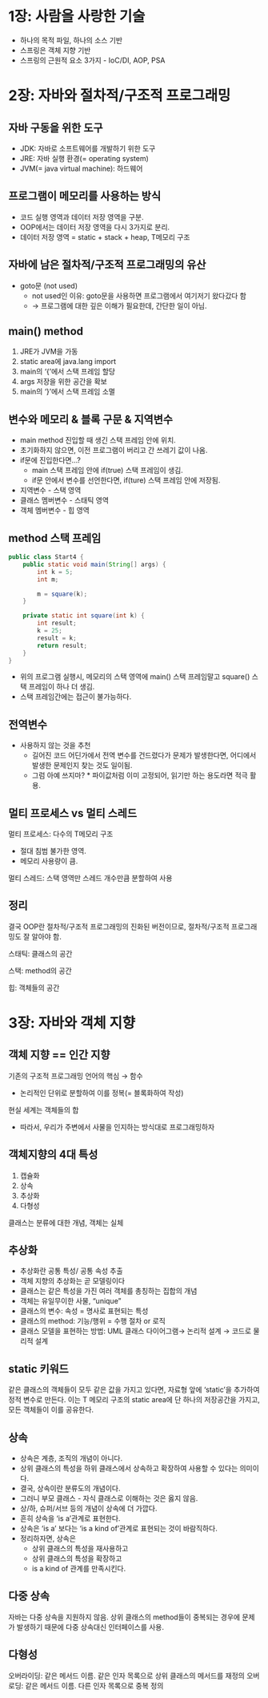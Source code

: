 1장: 사람을 사랑한 기술
=======================
* 하나의 목적 파일, 하나의 소스 기반
* 스프링은 객체 지향 기반
* 스프링의 근원적 요소 3가지 - IoC/DI, AOP, PSA


2장: 자바와 절차적/구조적 프로그래밍
===================================
자바 구동을 위한 도구
-------
* JDK: 자바로 소프트웨어를 개발하기 위한 도구
* JRE: 자바 실행 환경(= operating system)
* JVM(= java virtual machine): 하드웨어

프로그램이 메모리를 사용하는 방식
-----
* 코드 실행 영역과  데이터 저장 영역을 구분.
* OOP에서는 데이터 저장 영역을 다시 3가지로 분리.
* 데이터 저장 영역 = static + stack + heap, T메모리 구조

자바에 남은 절차적/구조적 프로그래밍의 유산
----------------
* goto문 (not used)
    * not used인 이유: goto문을 사용하면 프로그램에서 여기저기 왔다갔다 함
    * → 프로그램에 대한 깊은 이해가 필요한데, 간단한 일이 아님.

main() method
--------------
1. JRE가 JVM을 가동
2. static area에 java.lang import
3. main의 ‘{’에서 스택 프레임 할당
4. args 저장을 위한 공간을 확보
5. main의 ‘}’에서 스택 프레임 소멸

변수와 메모리 & 블록 구문 & 지역변수
----------
* main method 진입할 때 생긴 스택 프레임 안에 위치.
* 초기화하지 않으면, 이전 프로그램이 버리고 간 쓰레기 값이 나옴.
* if문에 진입한다면…?
    * main 스택 프레임 안에 if(true) 스택 프레임이 생김.
    * if문 안에서 변수를 선언한다면, if(ture) 스택 프레임 안에 저장됨.
* 지역변수 - 스택 영역
* 클래스 멤버변수 - 스태틱 영역
* 객체 멤버변수 - 힙 영역

method 스택 프레임
----
```java
public class Start4 {
	public static void main(String[] args) {
		int k = 5;
		int m;

		m = square(k);
	}

	private static int square(int k) {
		int result;
		k = 25;
		result = k;
		return result;
	}
}
```
* 위의 프로그램 실행시, 메모리의 스택 영역에 main() 스택 프레임말고 square() 스택 프레임이 하나 더 생김.
* 스택 프레임간에는 접근이 불가능하다.


전역변수
----
* 사용하지 않는 것을 추천
    * 길어진 코드 어딘가에서 전역 변수를 건드렸다가 문제가 발생한다면, 어디에서 발생한 문제인지 찾는 것도 일이됨.
    * 그럼 아예 쓰지마?
          * 파이값처럼 이미 고정되어, 읽기만 하는 용도라면 적극 활용.



멀티 프로세스 vs 멀티 스레드
---
멀티 프로세스: 다수의 T메모리 구조
* 절대 침범 불가한 영역.
* 메모리 사용량이 큼.

멀티 스레드: 스택 영역만 스레드 개수만큼 분할하여 사용

정리
---
결국 OOP란 절차적/구조적 프로그래밍의 진화된 버전이므로, 절차적/구조적 프로그래밍도 잘 알아야 함.

스태틱: 클래스의 공간

스택: method의 공간

힙: 객체들의 공간


3장: 자바와 객체 지향
=========
객체 지향 == 인간 지향
-----
기존의 구조적 프로그래밍 언어의 핵심 → 함수

- 논리적인 단위로 분할하여 이를 정복(= 블록화하여 작성)

현실 세계는 객체들의 합

- 따라서, 우리가 주변에서 사물을 인지하는 방식대로 프로그래밍하자

객체지향의 4대 특성
------------
1. 캡슐화
2. 상속
3. 추상화
4. 다형성

클래스는 분류에 대한 개념, 객체는 실체

추상화
----------
- 추상화란 공통 특성/ 공통 속성 추출
- 객체 지향의 추상화는 곧 모델링이다
- 클래스는 같은 특성을 가진 여러 객체를 총칭하는 집합의 개념
- 객체는 유일무이한 사물, “unique”
- 클래스의 변수: 속성 = 명사로 표현되는 특성
- 클래스의 method: 기능/행위 = 수행 절차 or 로직
- 클래스 모델을 표현하는 방법: UML 클래스 다이어그램→ 논리적 설계 → 코드로 물리적 설계

static 키워드
---------
같은 클래스의 객체들이 모두 같은 값을 가지고 있다면, 자료형 앞에 ‘static’을 추가하여 정적 변수로 만든다.
이는 T 메모리 구조의 static area에 단 하나의 저장공간을 가지고, 모든 객체들이 이를 공유한다.

상속
--------
* 상속은 계층, 조직의 개념이 아니다.
* 상위 클래스의 특성을 하위 클래스에서 상속하고 확장하여 사용할 수 있다는 의미이다.
* 결국, 상속이란 분류도의 개념이다.
* 그러니 부모 클래스 - 자식 클래스로 이해하는 것은 옳지 않음.
* 상/하, 슈퍼/서브 등의 개념이 상속에 더 가깝다.
* 흔히 상속을 ‘is a’관계로 표현한다.
* 상속은 ‘is a’ 보다는 ‘is a kind of’관계로 표현되는 것이 바람직하다.
* 정리하자면, 상속은
    * 상위 클래스의 특성을 재사용하고
    *  상위 클래스의 특성을 확장하고
    * is a kind of 관계를 만족시킨다.


다중 상속
---
자바는 다중 상속을 지원하지 않음.
상위 클래스의 method들이 중복되는 경우에 문제가 발생하기 때문에 다중 상속대신 인터페이스를 사용.

다형성
------
오버라이딩: 같은 메서드 이름. 같은 인자 목록으로 상위 클래스의 메서드를 재정의
오버로딩: 같은 메서드 이름. 다른 인자 목록으로 중복 정의
